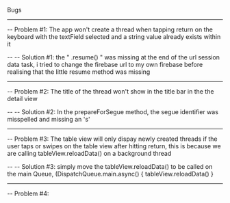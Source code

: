 Bugs
-- -- -- -- -- -- -- -- -- -- -- -- -- -- -- -- ---- -- -- -- -- -- -- -- -- -- -- -- -- -- -- -- ---- -- -- -- -- -- -- -- -- -- -- -- -- -- -- -- ---- -- -- -- -- -- -- -- -- -- -- -- -- -- -- -- --

-- Problem #1:
The app won't create a thread when tapping return on the keyboard with the textField selected and a string value already exists within it

-- -- Solution #1:
the " .resume() " was missing at the end of the url session data task, i tried to change the firebase url to my own firebase before realising that the little resume method was missing

-- -- -- -- -- -- -- -- -- -- -- -- -- -- -- -- ---- -- -- -- -- -- -- -- -- -- -- -- -- -- -- -- ---- -- -- -- -- -- -- -- -- -- -- -- -- -- -- -- ---- -- -- -- -- -- -- -- -- -- -- -- -- -- -- -- --

-- Problem #2:
The title of the thread won't show in the title bar in the the detail view

-- -- Solution #2:
In the prepareForSegue method, the segue identifier was misspelled and missing an 's'

-- -- -- -- -- -- -- -- -- -- -- -- -- -- -- -- ---- -- -- -- -- -- -- -- -- -- -- -- -- -- -- -- ---- -- -- -- -- -- -- -- -- -- -- -- -- -- -- -- ---- -- -- -- -- -- -- -- -- -- -- -- -- -- -- -- --

-- Problem #3:
The table view will only dispay newly created threads if the user taps or swipes on the table view after hitting return, this is because we are calling tableView.reloadData() on a background thread

-- -- Solution #3:
simply move the tableView.reloadData() to be called on the main Queue, (DispatchQueue.main.async() { tableView.reloadData() } 

-- -- -- -- -- -- -- -- -- -- -- -- -- -- -- -- ---- -- -- -- -- -- -- -- -- -- -- -- -- -- -- -- ---- -- -- -- -- -- -- -- -- -- -- -- -- -- -- -- ---- -- -- -- -- -- -- -- -- -- -- -- -- -- -- -- --

-- Problem #4:
